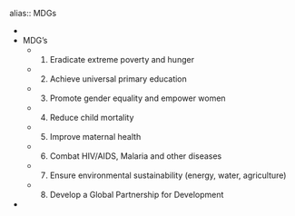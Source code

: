alias:: MDGs

-
- MDG’s
	- 1.	Eradicate extreme poverty and hunger
	- 2.	Achieve universal primary education
	- 3.	Promote gender equality and empower women
	- 4.	Reduce child mortality
	- 5.	Improve maternal health
	- 6.	Combat HIV/AIDS, Malaria and other diseases
	- 7.	Ensure environmental sustainability (energy, water, agriculture)
	- 8.	Develop a Global Partnership for Development
-